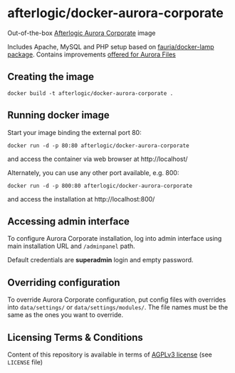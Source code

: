 afterlogic/docker-aurora-corporate
==================================

Out-of-the-box [Afterlogic Aurora Corporate](https://afterlogic.com/aurora) image

Includes Apache, MySQL and PHP setup based on [fauria/docker-lamp package](https://github.com/fauria/docker-lamp). Contains improvements [offered for Aurora Files](https://github.com/extbe)


Creating the image
------------------

	docker build -t afterlogic/docker-aurora-corporate .


Running docker image
--------------------

Start your image binding the external port 80:

	docker run -d -p 80:80 afterlogic/docker-aurora-corporate

and access the container via web browser at http://localhost/


Alternately, you can use any other port available, e.g. 800:

	docker run -d -p 800:80 afterlogic/docker-aurora-corporate

and access the installation at http://localhost:800/


Accessing admin interface
------------------------------

To configure Aurora Corporate installation, log into admin interface using main installation URL and `/adminpanel` path.

Default credentials are **superadmin** login and empty password.

Overriding configuration
------------------------------

To override Aurora Corporate configuration, put config files with overrides into `data/settings/` or 
`data/settings/modules/`. The file names must be the same as the ones you want to override.

Licensing Terms & Conditions
----------------------------

Content of this repository is available in terms of [AGPLv3 license](http://www.gnu.org/licenses/agpl-3.0.en.html) (see `LICENSE` file)
